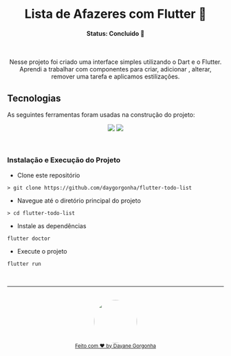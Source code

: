 <h1 align="center">Lista de Afazeres com Flutter 🚀 </h1>

<h4 align="center"> 
	  Status: Concluido 🚀 
</h4>

<br />

<p align="center">Nesse projeto foi criado uma interface simples utilizando o Dart e o Flutter. Aprendi a trabalhar com componentes para criar, adicionar , alterar, remover uma tarefa e aplicamos estilizações.</p>

##  Tecnologias

As seguintes ferramentas foram usadas na construção do projeto:

<p align="center">
  <img  src="https://img.shields.io/badge/dart-%230175C2.svg?style=for-the-badge&logo=dart&logoColor=white">
  <img  src="https://img.shields.io/badge/Flutter-%2302569B.svg?style=for-the-badge&logo=Flutter&logoColor=white"/>
  
</p>

<br />

### Instalação e Execução do Projeto

- Clone este repositório

```
> git clone https://github.com/daygorgonha/flutter-todo-list
```

- Navegue até o diretório principal do projeto

```
> cd flutter-todo-list
```

- Instale as dependências

```
flutter doctor
```

- Execute o projeto

```
flutter run
```
<br/>

---

<div align="center">
  <br />
  <a href="https://github.com/daygorgonha">
    <img style="border-radius: 50%;" src="https://avatars.githubusercontent.com/u/97552170?v=4" width="100px;" alt=""/>
    <br />
    <small>Feito com ❤️ by <a href="https://www.linkedin.com/in/dayanegorgonha/">Dayane Gorgonha</a></small>
  </a>
